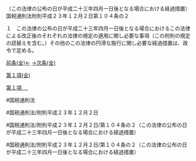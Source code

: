 （この法律の公布の日が平成二十三年四月一日後となる場合における経過措置）
国税通則法附則平成２３年１２月２日第１０４条の２

１　この法律の公布の日が平成二十三年四月一日後となる場合におけるこの法律による改正後のそれぞれの法律の規定の適用に関し必要な事項（この附則の規定の読替えを含む。）その他のこの法律の円滑な施行に関し必要な経過措置は、政令で定める。

[前条(全)←](国税通則法＿＿＿＿附則平成２３年１２月２日第１０４条_.md)    [→次条(全)](国税通則法＿＿＿＿附則平成２３年１２月２日第１０５条_.md)

[第１項(全)](国税通則法＿＿＿＿附則平成２３年１２月２日第１０４条の２第１項_.md)  

[第１項 　 ](国税通則法＿＿＿＿附則平成２３年１２月２日第１０４条の２第１項.md)  

#国税通則法

#国税通則法/附則平成２３年１２月２日

#国税通則法/附則平成２３年１２月２日/第１０４条の２（この法律の公布の日が平成二十三年四月一日後となる場合における経過措置）

#国税通則法/附則平成２３年１２月２日/第１０４条の２（この法律の公布の日が平成二十三年四月一日後となる場合における経過措置）

